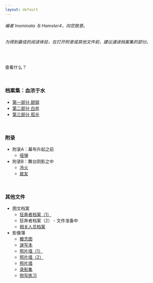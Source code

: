 ```yaml
---
layout: default
---
```


###### 编者 Inominata 与 Hamster4，向您致意。
###### 为得到最佳的阅读体验，在打开附录或其他文件前，建议通读档案集的部分。

<br />

查看什么？

<br />

### 档案集：血浓于水

- [第一部分 甜钢](./main/part1.html)
- [第二部分 白井](./main/part2.html)
- [第三部分 孤光](./main/part3.html)

<br />

### 附录

- 附录A：幕布升起之前
  - [哑弹](./appendix/a4.html)
- 附录B：舞台阴影之中
  - [冷火](./appendix/b1.html)
  - [故友](./appendix/b2.html)

<br />

### 其他文件

- 图文档案
  - [狂奔者档案（1）](./profiles/shadowrunners1.html)
  - 狂奔者档案（2） - 文件准备中
  - [相关人员档案](./profiles/relevant_personnel.html)
- 影像簿
  - [概念图](./album/concept_art.html)
  - [速写本](./album/sketches.html)
  - [照片墙（1）](./album/photographs1.html)
  - [照片墙（2）](./album/photographs2.html)
  - [照片墙](./album/gallery.html)
  - [录影集](./album/videoshorts.html)
  - [侧写练习](./album/profiling.html)

<br />
